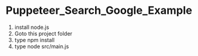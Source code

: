# Puppeteer_Search_Google_Example

1. install node.js
2. Goto this project folder
3. type npm install
4. type node src/main.js
